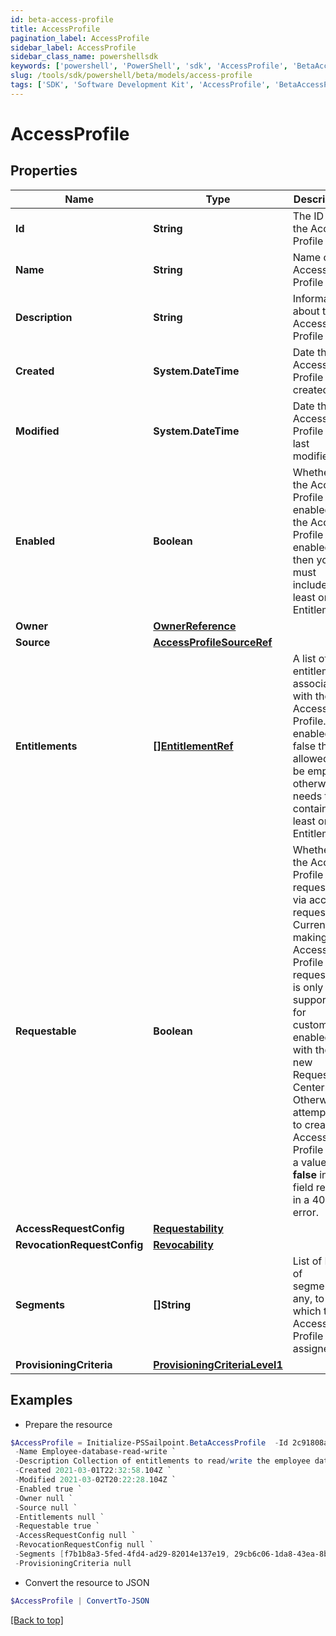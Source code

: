 ```yaml
---
id: beta-access-profile
title: AccessProfile
pagination_label: AccessProfile
sidebar_label: AccessProfile
sidebar_class_name: powershellsdk
keywords: ['powershell', 'PowerShell', 'sdk', 'AccessProfile', 'BetaAccessProfile'] 
slug: /tools/sdk/powershell/beta/models/access-profile
tags: ['SDK', 'Software Development Kit', 'AccessProfile', 'BetaAccessProfile']
---
```



# AccessProfile

## Properties

Name | Type | Description | Notes
------------ | ------------- | ------------- | -------------
**Id** | **String** | The ID of the Access Profile | [optional] [readonly] 
**Name** | **String** | Name of the Access Profile | [required]
**Description** | **String** | Information about the Access Profile | [optional] 
**Created** | **System.DateTime** | Date the Access Profile was created | [optional] [readonly] 
**Modified** | **System.DateTime** | Date the Access Profile was last modified. | [optional] [readonly] 
**Enabled** | **Boolean** | Whether the Access Profile is enabled. If the Access Profile is enabled then you must include at least one Entitlement. | [optional] [default to $true]
**Owner** | [**OwnerReference**](owner-reference) |  | [required]
**Source** | [**AccessProfileSourceRef**](access-profile-source-ref) |  | [required]
**Entitlements** | [**[]EntitlementRef**](entitlement-ref) | A list of entitlements associated with the Access Profile. If enabled is false this is allowed to be empty otherwise it needs to contain at least one Entitlement. | [optional] 
**Requestable** | **Boolean** | Whether the Access Profile is requestable via access request. Currently, making an Access Profile non-requestable is only supported  for customers enabled with the new Request Center. Otherwise, attempting to create an Access Profile with a value  **false** in this field results in a 400 error. | [optional] [default to $true]
**AccessRequestConfig** | [**Requestability**](requestability) |  | [optional] 
**RevocationRequestConfig** | [**Revocability**](revocability) |  | [optional] 
**Segments** | **[]String** | List of IDs of segments, if any, to which this Access Profile is assigned. | [optional] 
**ProvisioningCriteria** | [**ProvisioningCriteriaLevel1**](provisioning-criteria-level1) |  | [optional] 

## Examples

- Prepare the resource
```powershell
$AccessProfile = Initialize-PSSailpoint.BetaAccessProfile  -Id 2c91808a7190d06e01719938fcd20792 `
 -Name Employee-database-read-write `
 -Description Collection of entitlements to read/write the employee database `
 -Created 2021-03-01T22:32:58.104Z `
 -Modified 2021-03-02T20:22:28.104Z `
 -Enabled true `
 -Owner null `
 -Source null `
 -Entitlements null `
 -Requestable true `
 -AccessRequestConfig null `
 -RevocationRequestConfig null `
 -Segments [f7b1b8a3-5fed-4fd4-ad29-82014e137e19, 29cb6c06-1da8-43ea-8be4-b3125f248f2a] `
 -ProvisioningCriteria null
```

- Convert the resource to JSON
```powershell
$AccessProfile | ConvertTo-JSON
```


[[Back to top]](#) 

